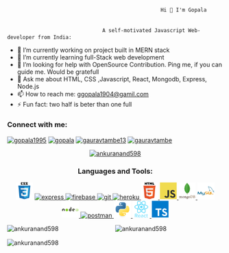                                                       Hi 👋 I'm Gopala


                                   A self-motivated Javascript Web-developer from India:

- 🔭 I’m currently working on project built in MERN stack
- 🌱 I’m currently learning full-Stack web development
- 🤔 I’m looking for help with OpenSource Contribution. Ping me, if you can guide me. Would be gratefull
- 💬 Ask me about HTML, CSS ,Javascript, React, Mongodb, Express, Node.js
- 📫 How to reach me: ggopala1904@gamil.com
- ⚡ Fun fact: two half is beter than one full

<h3 align="left">Connect with me:</h3>
<p align="left">
<a href="https://twitter.com/gopalagupta123" target="blank"><img align="center" src="https://raw.githubusercontent.com/rahuldkjain/github-profile-readme-generator/master/src/images/icons/Social/twitter.svg" alt="gopala1995" height="30" width="40" /></a>
<a href="https://www.linkedin.com/in/gopala-b8185b211/" target="blank"><img align="center" src="https://raw.githubusercontent.com/rahuldkjain/github-profile-readme-generator/master/src/images/icons/Social/linked-in-alt.svg" alt="gopala" height="30" width="40" /></a>
<a href="https://www.instagram.com/imgopala13/" target="blank"><img align="center" src="https://raw.githubusercontent.com/rahuldkjain/github-profile-readme-generator/master/src/images/icons/Social/instagram.svg" alt="gauravtambe13" height="30" width="40" /></a>
<a href="https://www.hackerrank.com/guptaraja727" target="blank"><img align="center" src="https://raw.githubusercontent.com/rahuldkjain/github-profile-readme-generator/master/src/images/icons/Social/hackerrank.svg" alt="gauravtambe" height="30" width="40" /></a>

</p> 

<p align="center" display="flex" justify-contents="space-betwwn"> <a href="https://github.com/ryo-ma/github-profile-trophy"><img src="https://github-profile-trophy.vercel.app/?username=ankuranand598" alt="ankuranand598" /></a> </p>

<h3 align="center">Languages and Tools:</h3>
<div display="flex" justify-contents="space-between" width="100%" align="center"><img src="https://raw.githubusercontent.com/devicons/devicon/master/icons/css3/css3-original-wordmark.svg" alt="css3" width="40" height="40"/> </a> <a href="https://expressjs.com" target="_blank" rel="noreferrer"> <img  src="https://img.favpng.com/16/8/20/node-js-npm-javascript-express-js-png-favpng-N3Dbv2aJzw4MpBe0NuqqDHeQf.jpg" alt="express" width="40" height="40"/> </a> <a href="https://firebase.google.com/" target="_blank" rel="noreferrer"> <img src="https://www.vectorlogo.zone/logos/firebase/firebase-icon.svg" alt="firebase" width="40" height="40"/> </a> <a href="https://git-scm.com/" target="_blank" rel="noreferrer"> <img src="https://www.vectorlogo.zone/logos/git-scm/git-scm-icon.svg" alt="git" width="40" height="40"/> </a> <a href="https://heroku.com" target="_blank" rel="noreferrer"> <img src="https://www.vectorlogo.zone/logos/heroku/heroku-icon.svg" alt="heroku" width="40" height="40"/> </a> <a href="https://www.w3.org/html/" target="_blank" rel="noreferrer"> <img src="https://raw.githubusercontent.com/devicons/devicon/master/icons/html5/html5-original-wordmark.svg" alt="html5" width="40" height="40"/> </a> <a href="https://developer.mozilla.org/en-US/docs/Web/JavaScript" target="_blank" rel="noreferrer"> <img src="https://raw.githubusercontent.com/devicons/devicon/master/icons/javascript/javascript-original.svg" alt="javascript" width="40" height="40"/> </a> <a href="https://www.mongodb.com/" target="_blank" rel="noreferrer"> <img src="https://raw.githubusercontent.com/devicons/devicon/master/icons/mongodb/mongodb-original-wordmark.svg" alt="mongodb" width="40" height="40"/> </a> <a href="https://www.mysql.com/" target="_blank" rel="noreferrer"> <img src="https://raw.githubusercontent.com/devicons/devicon/master/icons/mysql/mysql-original-wordmark.svg" alt="mysql" width="40" height="40"/> </a> <a href="https://nodejs.org" target="_blank" rel="noreferrer"> <img src="https://raw.githubusercontent.com/devicons/devicon/master/icons/nodejs/nodejs-original-wordmark.svg" alt="nodejs" width="40" height="40"/> </a> <a href="https://postman.com" target="_blank" rel="noreferrer"> <img src="https://www.vectorlogo.zone/logos/getpostman/getpostman-icon.svg" alt="postman" width="40" height="40"/> </a> <a href="https://www.python.org" target="_blank" rel="noreferrer"> <img src="https://raw.githubusercontent.com/devicons/devicon/master/icons/python/python-original.svg" alt="python" width="40" height="40"/> </a> <a href="https://reactjs.org/" target="_blank" rel="noreferrer"> <img src="https://raw.githubusercontent.com/devicons/devicon/master/icons/react/react-original-wordmark.svg" alt="react" width="40" height="40"/> </a> <a href="https://www.typescriptlang.org/" target="_blank" rel="noreferrer"> <img margin-left="20px" src="https://raw.githubusercontent.com/devicons/devicon/master/icons/typescript/typescript-original.svg" alt="typescript" width="40" height="40"/> </a> </div>

<p><img align="left" src="https://github-readme-stats.vercel.app/api/top-langs?username=gopala1995&show_icons=true&locale=en&layout=compact&theme=gotham" alt="ankuranand598" /></p>

<p align="center"> <img src="https://github-readme-stats.vercel.app/api?username=gopala1995&show_icons=true&locale=en&layout=compact&theme=gotham" alt="ankuranand598" /></p>

<p><img align="center" src="https://github-readme-streak-stats.herokuapp.com/?user=gopala1995&show_icons=true&locale=en&layout=compact&theme=gotham" alt="ankuranand598" /></p>


